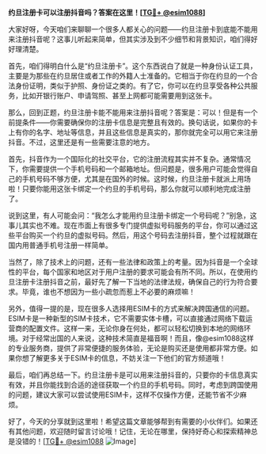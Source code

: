 **约旦注册卡可以注册抖音吗？答案在这里！[[TG💪+ @esim1088](https://t.me/s/esim1088)]**

大家好呀，今天咱们来聊聊一个很多人都关心的问题——约旦注册卡到底能不能用来注册抖音呢？这事儿听起来简单，但其实涉及到不少细节和背景知识，咱们得好好理清楚。

首先，咱们得明白什么是“约旦注册卡”。这个东西说白了就是一种身份认证工具，主要是为那些在约旦居住或者工作的外籍人士准备的。它相当于你在约旦的一个合法身份证明，类似于护照、身份证之类的。有了它，你可以在约旦享受各种公共服务，比如开银行账户、申请驾照、甚至上网都可能需要用到这张卡。

那么，回到正题，约旦注册卡能不能用来注册抖音呢？答案是：可以！但是有一个前提条件——你需要确保你的注册卡信息是完整且有效的。换句话说，如果你的卡上有你的名字、地址等信息，并且这些信息是真实的，那你就完全可以用它来注册抖音。不过，这里还是有一些需要注意的地方。

首先，抖音作为一个国际化的社交平台，它的注册流程其实并不复杂。通常情况下，你需要提供一个手机号码和一个邮箱地址。但问题是，很多用户可能会觉得自己的手机号码不够方便，尤其是在国外的时候。这时候，约旦注册卡就派上用场啦！只要你能用这张卡绑定一个约旦的手机号码，那么你就可以顺利地完成注册了。

说到这里，有人可能会问：“我怎么才能用约旦注册卡绑定一个号码呢？”别急，这事儿其实也不难。现在市面上有很多专门提供虚拟号码服务的平台，你可以通过这些平台购买一个约旦的虚拟号码。然后，用这个号码去注册抖音，整个过程就跟在国内用普通手机号注册一样简单。

当然了，除了技术上的问题，还有一些法律和政策上的考量。因为抖音是一个全球性的平台，每个国家和地区对于用户注册的要求可能会有所不同。所以，在使用约旦注册卡注册抖音之前，最好先了解一下当地的法律法规，确保自己的行为符合要求。毕竟，谁也不想因为一些小疏忽而惹上不必要的麻烦嘛！

另外，值得一提的是，现在很多人选择用ESIM卡的方式来解决跨国通信的问题。ESIM卡是一种新型的SIM卡技术，它不需要实体卡槽，可以直接通过网络下载运营商的配置文件。这样一来，无论你身在何处，都可以轻松切换到本地的网络环境。对于经常出国的人来说，这种技术简直是福音啊！而且，像@esim1088这样的专业服务商，提供了非常便捷的服务体验，无论是购买还是使用都非常方便。如果你想了解更多关于ESIM卡的信息，不妨关注一下他们的官方频道哦！

最后，咱们再总结一下。约旦注册卡是可以用来注册抖音的，只要你的卡信息真实有效，并且你能找到合适的途径获取一个约旦的手机号码。同时，考虑到跨国使用的问题，建议大家可以尝试使用ESIM卡，这样不仅操作方便，还能节省不少麻烦。

好了，今天的分享就到这里啦！希望这篇文章能够帮到有需要的小伙伴们。如果还有其他问题，欢迎随时留言讨论哦！记住，无论在哪里，保持好奇心和探索精神总是没错的！[[TG💪+ @esim1088](https://t.me/s/esim1088) ![Image](https://i.postimg.cc/4NQfJmqS/Snipaste-2025-05-13-00-14-12.png)]